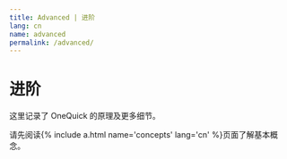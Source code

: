 ```yaml
---
title: Advanced | 进阶
lang: cn
name: advanced
permalink: /advanced/
---
```


# 进阶

这里记录了 OneQuick 的原理及更多细节。

请先阅读{% include a.html name='concepts' lang='cn' %}页面了解基本概念。

